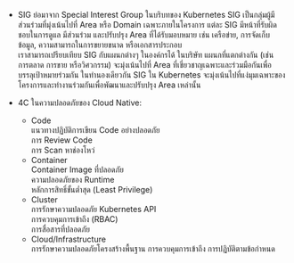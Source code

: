 - SIG ย่อมาจาก Special Interest Group ในบริบทของ Kubernetes SIG เป็นกลุ่มผู้มีส่วนร่วมที่มุ่งเน้นไปที่ Area หรือ Domain เฉพาะภายในโครงการ แต่ละ SIG มีหน้าที่รับผิดชอบในการดูแล มีส่วนร่วม และปรับปรุง Area ที่ได้รับมอบหมาย เช่น เครือข่าย, การจัดเก็บข้อมูล, ความสามารถในการขยายขนาด หรือเอกสารประกอบ  
เราสามารถเปรียบเทียบ SIG กับแผนกต่างๆ ในองค์กรได้ ในบริษัท แผนกที่แตกต่างกัน (เช่น การตลาด การขาย หรือวิศวกรรม) จะมุ่งเน้นไปที่ Area ที่เชี่ยวชาญเฉพาะและร่วมมือกันเพื่อบรรลุเป้าหมายร่วมกัน ในทำนองเดียวกัน SIG ใน Kubernetes จะมุ่งเน้นไปที่แง่มุมเฉพาะของโครงการและทำงานร่วมกันเพื่อพัฒนาและปรับปรุง Area เหล่านั้น

- 4C ในความปลอดภัยของ Cloud Native:
  - Code  
แนวทางปฏิบัติการเขียน Code อย่างปลอดภัย  
การ Review Code  
การ Scan หาช่องโหว่
  - Container  
Container Image ที่ปลอดภัย  
ความปลอดภัยของ Runtime  
หลักการสิทธิ์ขั้นต่ำสุด (Least Privilege)
  - Cluster  
การรักษาความปลอดภัย Kubernetes API  
การควบคุมการเข้าถึง (RBAC)  
การสื่อสารที่ปลอดภัย
  - Cloud/Infrastructure  
การรักษาความปลอดภัยโครงสร้างพื้นฐาน
การควบคุมการเข้าถึง
การปฏิบัติตามข้อกำหนด
